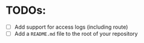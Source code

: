# TODOs:

- [ ] Add support for access logs (including route)
- [ ] Add a `README.md` file to the root of your repository
